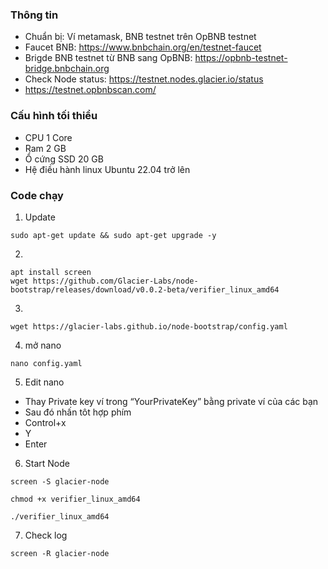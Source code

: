 
### Thông tin
- Chuẩn bị: Ví metamask, BNB testnet trên OpBNB testnet
- Faucet BNB: https://www.bnbchain.org/en/testnet-faucet
- Brigde BNB testnet từ BNB sang OpBNB: https://opbnb-testnet-bridge.bnbchain.org
- Check Node status: https://testnet.nodes.glacier.io/status
- https://testnet.opbnbscan.com/

### Cấu hình tối thiểu
- CPU 1 Core
- Ram 2 GB
- Ổ cứng SSD 20 GB
- Hệ điều hành linux Ubuntu 22.04 trở lên

### Code chạy

1. Update

```
sudo apt-get update && sudo apt-get upgrade -y
```

2.

```
apt install screen
wget https://github.com/Glacier-Labs/node-bootstrap/releases/download/v0.0.2-beta/verifier_linux_amd64
```
3.
```
wget https://glacier-labs.github.io/node-bootstrap/config.yaml
```
4. mở nano
```
nano config.yaml
```
5. Edit nano
- Thay Private key ví trong “YourPrivateKey” bằng private ví của các bạn
- Sau đó nhấn tôt hợp phím
- Control+x
- Y
- Enter

6. Start Node
   
```
screen -S glacier-node

chmod +x verifier_linux_amd64

./verifier_linux_amd64
```
7. Check log
   
```
screen -R glacier-node

```

